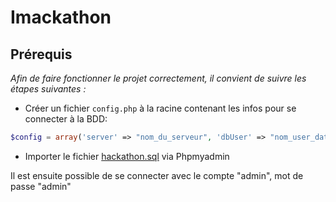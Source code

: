 # Imackathon

## Prérequis
*Afin de faire fonctionner le projet correctement, il convient de suivre les étapes suivantes :*
- Créer un fichier `config.php` à la racine contenant les infos pour se connecter à la BDD:
```php
$config = array('server' => "nom_du_serveur", 'dbUser' => "nom_user_database", 'pwd' => "user_password", 'database' => "nom_database");
```
- Importer le fichier [hackathon.sql](hackathon.sql) via Phpmyadmin

Il est ensuite possible de se connecter avec le compte "admin", mot de passe "admin"
